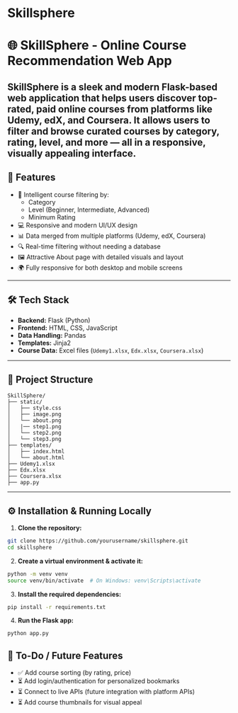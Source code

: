 # Skillsphere
# 🌐 SkillSphere - Online Course Recommendation Web App

SkillSphere is a sleek and modern Flask-based web application that helps users discover **top-rated, paid online courses** from platforms like **Udemy**, **edX**, and **Coursera**. It allows users to filter and browse curated courses by category, rating, level, and more — all in a responsive, visually appealing interface.
---

## 🚀 Features

- 🎯 Intelligent course filtering by:
  - Category
  - Level (Beginner, Intermediate, Advanced)
  - Minimum Rating
- 💻 Responsive and modern UI/UX design
- 📊 Data merged from multiple platforms (Udemy, edX, Coursera)
- 🔍 Real-time filtering without needing a database
- 🖼️ Attractive About page with detailed visuals and layout
- 🌍 Fully responsive for both desktop and mobile screens

---

## 🛠 Tech Stack

- **Backend:** Flask (Python)
- **Frontend:** HTML, CSS, JavaScript
- **Data Handling:** Pandas
- **Templates:** Jinja2
- **Course Data:** Excel files (`Udemy1.xlsx`, `Edx.xlsx`, `Coursera.xlsx`)

---

## 📁 Project Structure

```
SkillSphere/
├── static/
│   ├── style.css
│   ├── image.png
│   └── about.png
│   |── step1.png
│   └── step2.png
│   └── step3.png
├── templates/
│   ├── index.html
│   └── about.html
├── Udemy1.xlsx
├── Edx.xlsx
├── Coursera.xlsx
├── app.py
```

---

## ⚙️ Installation & Running Locally

1. **Clone the repository:**

```bash
git clone https://github.com/yourusername/skillsphere.git
cd skillsphere
```

2. **Create a virtual environment & activate it:**

```bash
python -m venv venv
source venv/bin/activate  # On Windows: venv\Scripts\activate
```

3. **Install the required dependencies:**

```bash
pip install -r requirements.txt
```

4. **Run the Flask app:**

```bash
python app.py
```

## 📌 To-Do / Future Features

- ✅ Add course sorting (by rating, price)
- ⏳ Add login/authentication for personalized bookmarks
- ⏳ Connect to live APIs (future integration with platform APIs)
- ⏳ Add course thumbnails for visual appeal
